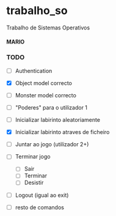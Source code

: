 # trabalho_so
Trabalho de Sistemas Operativos

#### MARIO

### TODO
- [ ] Authentication

- [x] Object model correcto
- [ ] Monster model correcto

- [ ] "Poderes" para o utilizador 1
- [ ] Inicializar labirinto aleatoriamente
- [x] Inicializar labirinto atraves de ficheiro
- [ ] Juntar ao jogo (utilizador 2+)

- [ ] Terminar jogo
	- [ ] Sair
	- [ ] Terminar
	- [ ] Desistir

- [ ] Logout (igual ao exit)

- [ ] resto de comandos
